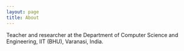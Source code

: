 ```yaml
---
layout: page
title: About
---
```


Teacher and researcher at the Department of Computer Science and Engineering, IIT (BHU), Varanasi, India.
